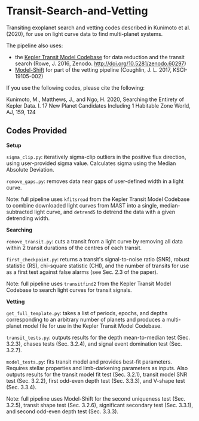 # Transit-Search-and-Vetting

Transiting exoplanet search and vetting codes described in Kunimoto et al. (2020), for use on light curve data to find multi-planet systems.

The pipeline also uses: 

- the [Kepler Transit Model Codebase](https://github.com/jasonfrowe/Kepler) for data reduction and the transit search (Rowe, J. 2016, Zenodo. http://doi.org/10.5281/zenodo.60297)
- [Model-Shift](https://github.com/JeffLCoughlin/Model-Shift) for part of the vetting pipeline (Coughlin, J. L. 2017, KSCI-19105-002)

If you use the following codes, please cite the following:

Kunimoto, M., Matthews, J., and Ngo, H. 2020, Searching the Entirety of Kepler Data. I. 17 New Planet Candidates Including 1 Habitable Zone World, AJ, 159, 124

## Codes Provided

**Setup**

`sigma_clip.py`: iteratively sigma-clip outliers in the positive flux direction, using user-provided sigma value. Calculates sigma using the Median Absolute Deviation.

`remove_gaps.py`: removes data near gaps of user-defined width in a light curve.

Note: full pipeline uses `kfitsread` from the Kepler Transit Model Codebase to combine downloaded light curves from MAST into a single, median-subtracted light curve, and `detrend5` to detrend the data with a given detrending width.

**Searching**

`remove_transit.py`: cuts a transit from a light curve by removing all data within 2 transit durations of the centres of each transit.

`first_checkpoint.py`: returns a transit's signal-to-noise ratio (SNR), robust statistic (RS), chi-square statistic (CHI), and the number of transits for use as a first test against false alarms (see Sec. 2.3 of the paper).

Note: full pipeline uses `transitfind2` from the Kepler Transit Model Codebase to search light curves for transit signals.

**Vetting**

`get_full_template.py`: takes a list of periods, epochs, and depths corresponding to an arbitrary number of planets and produces a multi-planet model file for use in the Kepler Transit Model Codebase.

`transit_tests.py`: outputs results for the depth mean-to-median test (Sec. 3.2.3), chases tests (Sec. 3.2.4), and signal event domination test (Sec. 3.2.7).

`model_tests.py`: fits transit model and provides best-fit parameters. Requires stellar properties and limb-darkening parameters as inputs. Also outputs results for the transit model fit test (Sec. 3.2.1), transit model SNR test (Sec. 3.2.2), first odd-even depth test (Sec. 3.3.3), and V-shape test (Sec. 3.3.4).

Note: full pipeline uses Model-Shift for the second uniqueness test (Sec. 3.2.5), transit shape test (Sec. 3.2.6), significant secondary test (Sec. 3.3.1), and second odd-even depth test (Sec. 3.3.3).
